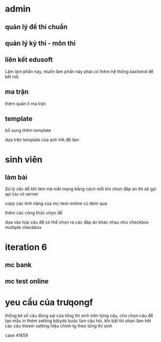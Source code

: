 # admin

## quản lý đề thi chuẩn

## quản lý kỳ thi - môn thi 

## liên kết edusoft

Lâm làm phần này, muốn làm phần này phải có thêm hệ thống backend để kết nối

## ma trận

thêm quản lí ma trận

## template

bổ sung thêm template 

dựa trên template của anh HA để làm

# sinh viên

## làm bài

Sử lý vấn đề khi làm mà mất mạng bằng cách mỗi khi chọn đáp án thì sẽ gọi api lưu vô server 

copy các tính năng của mc-test-online cũ đem qua

thêm các công thức chọn đề 

dựa vào loại câu để có thể chọn ra các đáp án khác nhau như checkbox multiple checkbox

# iteration 6

## mc bank

## mc test online

# yeu cầu của trưqongf

thống kê số câu đúng sai của tổng thí sinh trên từng câu, cho chọn câu để tạo mẫu in
thêm setting bătyds buộc làm câu hỏi, khi bật thì ohari làm hết các câu
theem setting hiệu chỉnh tg theo từng thí sinh 


case 41659 
